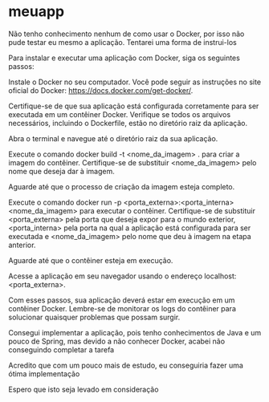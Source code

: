 # meuapp

Não tenho conhecimento nenhum de como usar o Docker, por isso não pude testar eu mesmo a aplicação. Tentarei uma forma de instrui-los 

Para instalar e executar uma aplicação com Docker, siga os seguintes passos:

Instale o Docker no seu computador. Você pode seguir as instruções no site oficial do Docker: https://docs.docker.com/get-docker/.

Certifique-se de que sua aplicação está configurada corretamente para ser executada em um contêiner Docker. Verifique se todos os arquivos necessários, incluindo o Dockerfile, estão no diretório raiz da aplicação.

Abra o terminal e navegue até o diretório raiz da sua aplicação.

Execute o comando docker build -t <nome_da_imagem> . para criar a imagem do contêiner. Certifique-se de substituir <nome_da_imagem> pelo nome que deseja dar à imagem.

Aguarde até que o processo de criação da imagem esteja completo.

Execute o comando docker run -p <porta_externa>:<porta_interna> <nome_da_imagem> para executar o contêiner. Certifique-se de substituir <porta_externa> pela porta que deseja expor para o mundo exterior, <porta_interna> pela porta na qual a aplicação está configurada para ser executada e <nome_da_imagem> pelo nome que deu à imagem na etapa anterior.

Aguarde até que o contêiner esteja em execução.

Acesse a aplicação em seu navegador usando o endereço localhost:<porta_externa>.

Com esses passos, sua aplicação deverá estar em execução em um contêiner Docker. Lembre-se de monitorar os logs do contêiner para solucionar quaisquer problemas que possam surgir.


Consegui implementar a aplicação, pois tenho conhecimentos de Java e um pouco de Spring, mas devido a não conhecer Docker, acabei não conseguindo completar a tarefa

Acredito que com um pouco mais de estudo, eu conseguiria fazer uma ótima implementação 

Espero que isto seja levado em consideração 
